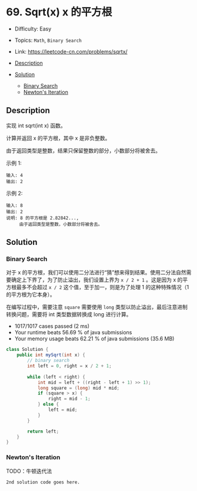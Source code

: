 <!-- omit in toc -->
# 69. Sqrt(x) x 的平方根

- Difficulty: Easy
- Topics: `Math`, `Binary Search`
- Link: https://leetcode-cn.com/problems/sqrtx/

- [Description](#description)
- [Solution](#solution)
  - [Binary Search](#binary-search)
  - [Newton's Iteration](#newtons-iteration)

## Description

实现 int sqrt(int x) 函数。

计算并返回 x 的平方根，其中 x 是非负整数。

由于返回类型是整数，结果只保留整数的部分，小数部分将被舍去。

示例 1:
```
输入: 4
输出: 2
```
示例 2:
```
输入: 8
输出: 2
说明: 8 的平方根是 2.82842..., 
     由于返回类型是整数，小数部分将被舍去。
```

## Solution

### Binary Search

对于 x 的平方根，我们可以使用二分法进行“猜”想来得到结果。使用二分法自然需要确定上下界了，为了防止溢出，我们设置上界为 `x / 2 + 1` 。这是因为 x 的平方根最多不会超过 `x / 2` 这个值，至于加一，则是为了处理 1 的这种特殊情况（1 的平方根为它本身）。

在编写过程中，需要注意 `square` 需要使用 `long` 类型以防止溢出，最后注意进制转换问题，需要将 int 类型数据转换成 long 进行计算。

- 1017/1017 cases passed (2 ms)
- Your runtime beats 56.69 % of java submissions
- Your memory usage beats 62.21 % of java submissions (35.6 MB)

```java
class Solution {
    public int mySqrt(int x) {
        // binary search
        int left = 0, right = x / 2 + 1;
        
        while (left < right) {
            int mid = left + ((right - left + 1) >> 1);
            long square = (long) mid * mid;
            if (square > x) {
                right = mid - 1;
            } else {
                left = mid;
            }
        }

        return left;
    }
}
```

### Newton's Iteration

TODO：牛顿迭代法

```lang
2nd solution code goes here.
```

